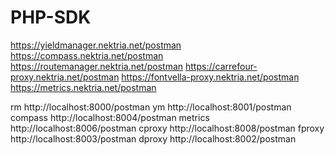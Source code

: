 # PHP-SDK

https://yieldmanager.nektria.net/postman
https://compass.nektria.net/postman
https://routemanager.nektria.net/postman
https://carrefour-proxy.nektria.net/postman
https://fontvella-proxy.nektria.net/postman
https://metrics.nektria.net/postman

rm      http://localhost:8000/postman
ym      http://localhost:8001/postman
compass http://localhost:8004/postman
metrics http://localhost:8006/postman
cproxy  http://localhost:8008/postman
fproxy  http://localhost:8003/postman
dproxy  http://localhost:8002/postman
